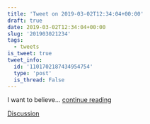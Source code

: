 ```yaml
---
title: 'Tweet on 2019-03-02T12:34:04+00:00'
draft: true
date: 2019-03-02T12:34:04+00:00
slug: '201903021234'
tags:
  - tweets
is_tweet: true
tweet_info:
  id: '1101702187434954754'
  type: 'post'
  is_thread: False
---
```




I want to believe... [continue reading](urls[0])

[Discussion](https://x.com/sytelus/status/1101702187434954754)
